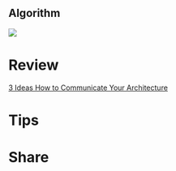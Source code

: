 ## Algorithm
![](https://img-blog.csdnimg.cn/4c8e7431a7d341969b80f2a10e99d2c3.png)

# Review
[3 Ideas How to Communicate Your Architecture](http://beza1e1.tuxen.de/communicate_architecture.html)

# Tips


# Share